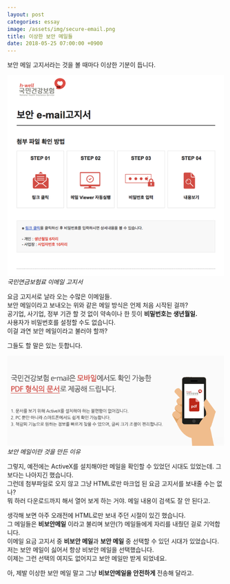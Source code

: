 ```yaml
---
layout: post
categories: essay
image: /assets/img/secure-email.png
title: 이상한 보안 메일들
date: 2018-05-25 07:00:00 +0900
---
```


보안 메일 고지서라는 것을 볼 때마다 이상한 기분이 듭니다.

![국민연금보험료 이메일 고지서](/assets/img/secure-email.png)  
*국민연금보험료 이메일 고지서*

요금 고지서로 날라 오는 수많은 이메일들.  
보안 메일이라고 보내오는 위와 같은 메일 방식은 언제 처음 시작된 걸까?  
공기업, 사기업, 정부 기관 할 것 없이 약속이나 한 듯이 **비밀번호는 생년월일.**  
사용자가 비밀번호를 설정할 수도 없습니다.  
이걸 과연 보안 메일이라고 불러야 할까?

그들도 할 말은 있는 듯합니다.

![국민연금보험료 이메일 고지서](/assets/img/secure-email-excuse.png)  
*보안 메일이란 것을 만든 이유*

그렇지, 예전에는 ActiveX를 설치해야만 메일을 확인할 수 있었던 시대도 있었는데. 그보다는 나아지긴 했습니다.  
그런데 첨부파일로 오지 않고 그냥 HTML로만 마크업 된 요금 고지서를 보내줄 수는 없나?  
뭐 하러 다운로드까지 해서 열어 보게 하는 거야. 메일 내용이 검색도 잘 안 된다고.

생각해 보면 아주 오래전에 HTML로만 보내 주던 시절이 있긴 했습니다.  
그 메일들은 **비보안메일** 이라고 불리며 보안(?) 메일들에게 자리를 내줬던 걸로 기억합니다.  
이메일 요금 고지서 중 **비보안 메일**과 **보안 메일** 중 선택할 수 있던 시대가 있었습니다.  
저는 보안 메일이 싫어서 항상 비보안 메일을 선택했습니다.  
이제는 그런 선택의 여지도 없어지고 보안 메일만 받게 되었네요.

아, 제발 이상한 보안 메일 말고 그냥 **비보안메일을 안전하게** 전송해 달라고.